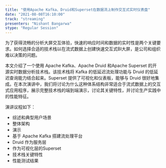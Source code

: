 ```yaml
---
title: "使用Apache Kafka、Druid和Superset在数据流上制作交互式实时仪表盘"
date: "2021-08-08T16:10:00" 
track: "streaming"
presenters: "Nishant Bangarwa"
stype: "Regular Session"
---
```

为了获得流畅的分析大屏交互体验，快速的响应时间和数据的实时性是两个关键要求。如何选择合适的技术栈以在流式数据上创建快速交互式BI大屏，是公司和组织难以决策的问题。

本文介绍了一个使用 Apache Kafka、Apache Druid 和Apache Superset 的开源实时数据分析技术栈。该技术栈将 Kafka 的低延迟流处理功能与 Druid 的低延迟查询能力结合起来。Superset 提供了可视化和仪表板，能够与 Druid 很好地集成。在本次演讲中，我们将讨论为什么这种体系结构非常适合于流式数据上的交互式应用程序，展示完整技术栈的端到端演示，讨论其关键特性，并讨论生产实践中的性能特征。

演讲议程如下：
- 综述和典型用户场景
- 整体架构
- 演示
- 基于 Apache Kafka 搭建流处理平台
- Druid 作为服务层
- 作为可视化层的Superset
- 技术栈关键特性
- 性能测试结果